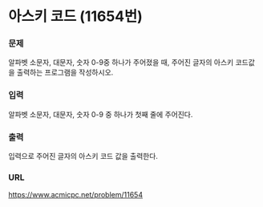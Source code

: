 # 아스키 코드 \(11654번\)

### 문제

알파벳 소문자, 대문자, 숫자 0-9중 하나가 주어졌을 때, 주어진 글자의 아스키 코드값을 출력하는 프로그램을 작성하시오.
     

### 입력

알파벳 소문자, 대문자, 숫자 0-9 중 하나가 첫째 줄에 주어진다.


### 출력

입력으로 주어진 글자의 아스키 코드 값을 출력한다.


### URL

https://www.acmicpc.net/problem/11654